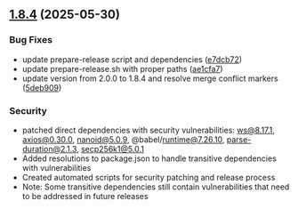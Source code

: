 ## [1.8.4](https://github.com/jhead12/web3db-fileconnector/compare/v2.0.0...v1.8.4) (2025-05-30)


### Bug Fixes

* update prepare-release script and dependencies ([e7dcb72](https://github.com/jhead12/web3db-fileconnector/commit/e7dcb721b0a9c313f3c83a651cd3f9200b3f5b7a))
* update prepare-release.sh with proper paths ([ae1cfa7](https://github.com/jhead12/web3db-fileconnector/commit/ae1cfa7b3d1172450049df325f32282dfcda1932))
* update version from 2.0.0 to 1.8.4 and resolve merge conflict markers ([5deb909](https://github.com/jhead12/web3db-fileconnector/commit/5deb9090cccb87e3d1a965b7723a0715bd41c756))

### Security

* patched direct dependencies with security vulnerabilities: ws@8.17.1, axios@0.30.0, nanoid@5.0.9, @babel/runtime@7.26.10, parse-duration@2.1.3, secp256k1@5.0.1
* Added resolutions to package.json to handle transitive dependencies with vulnerabilities
* Created automated scripts for security patching and release process
* Note: Some transitive dependencies still contain vulnerabilities that need to be addressed in future releases



